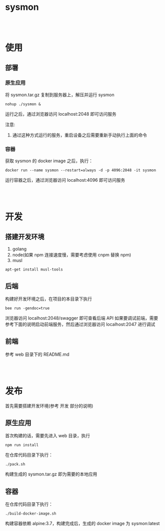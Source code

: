# sysmon

<br>
<br>

# 使用
## 部署
### 原生应用
将 sysmon.tar.gz 复制到服务器上，解压并运行 sysmon
```
nohup ./sysmon &
```
运行之后，通过浏览器访问 localhost:2048 即可访问服务

注意:
1. 通过这种方式运行的服务，重启设备之后需要重新手动执行上面的命令

### 容器
获取 sysmon 的 docker image 之后，执行：
```
docker run --name sysmon --restart=always -d -p 4096:2048 -it sysmon
```
运行容器之后，通过浏览器访问 localhost:4096 即可访问服务


<br>
<br>

# 开发
## 搭建开发环境
1. golang
2. node(如果 npm 连接速度慢，需要考虑使用 cnpm 替换 npm)
3. musl
```
apt-get install musl-tools
```

## 后端
构建好开发环境之后，在项目的本目录下执行
```
bee run -gendoc=true
```
浏览器访问 localhost:2048/swagger 即可查看后端 API
如果要调试前端，需要参考下面的说明启动前端服务，然后通过浏览器访问 localhost:2047 进行调试

## 前端
参考 web 目录下的 README.md


<br>
<br>

# 发布
首先需要搭建开发环境(参考 开发 部分的说明)

## 原生应用
首次构建的话，需要先进入 web 目录，执行
```
npm run install
```

在仓库代码目录下执行：
```
./pack.sh
```
构建生成的 sysmon.tar.gz 即为需要的本地应用

## 容器
在仓库代码目录下执行：
```
./build-docker-image.sh
```
构建容器依赖 alpine:3.7，构建完成后，生成的 docker image 为 sysmon:latest



